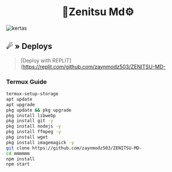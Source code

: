 <h1 align="center">
🌺Zenitsu Md⚙
</h1>

![kertas](https://github.com/user-attachments/assets/2c39a481-8046-41df-8855-9c42af80f50d)


## <a id="deploys"></a>☄ » Deploys
> [Deploy with REPLIT](https://replit.com/github.com/zaynmodz503/ZENITSU-MD-


 ### Termux Guide

 ```bash
termux-setup-storage
apt update
apt upgrade
pkg update && pkg upgrade
pkg install libwebp
pkg install git -y
pkg install nodejs -y 
pkg install ffmpeg -y 
pkg install wget
pkg install imagemagick -y
git clone https://github.com/zaynmodz503/ZENITSU-MD-
cd mmmmmm
npm install
npm start
```
